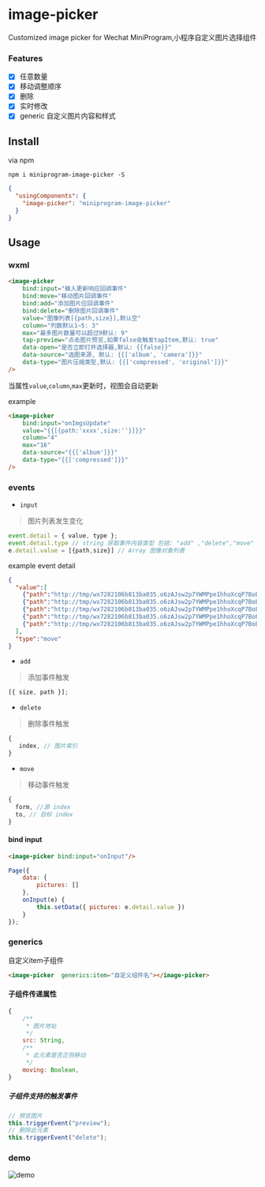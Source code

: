 # image-picker
Customized image picker for Wechat MiniProgram,小程序自定义图片选择组件

### Features
* [x] 任意数量
* [x] 移动调整顺序
* [x] 删除
* [x] 实时修改
* [x] generic 自定义图片内容和样式

## Install
via npm
```
npm i miniprogram-image-picker -S
```

```json
{
  "usingComponents": {
    "image-picker": "miniprogram-image-picker"
  }
}
```
## Usage

### wxml
```html
<image-picker
    bind:input="输入更新响应回调事件"
    bind:move="移动图片回调事件"
    bind:add="添加图片应回调事件"
    bind:delete="删除图片回调事件"
    value="图像列表[{path,size}],默认空"
    column="列数默认1~5: 3"
    max="最多图片数量可以超过9默认: 9"
    tap-preview="点击图片预览,如果false会触发tapItem,默认: true"
    data-open="是否立即打开选择器,默认: {{false}}"
    data-source="选图来源, 默认: {{['album', 'camera']}}"
    data-type="图片压缩类型,默认: {{['compressed', 'original']}}"
/>
```

当属性`value`,`column`,`max`更新时，视图会自动更新

example
```html
<image-picker
    bind:input="onImgsUpdate"
    value="{{[{path:'xxxx',size:''}]}}"
    column="4"
    max="16"
    data-source="{{['album']}}"
    data-type="{{['compressed']}}"
/>
```
### events

* `input`
> 图片列表发生变化

```js
event.detail = { value, type };
event.detail.type // string 获取事件内容类型 包括: "add" ,"delete","move"
e.detail.value = [{path,size}] // Array 图像对象列表
```


example event detail

```json
{
  "value":[
    {"path":"http://tmp/wx7282106b813ba035.o6zAJsw2p7YWMPpe1hhoXcqP7BoE.9SHfItdYeoVz7205b342cc5ec2480d7fea923836a227.jpg","size":18153},
    {"path":"http://tmp/wx7282106b813ba035.o6zAJsw2p7YWMPpe1hhoXcqP7BoE.ZaqbvhV5XSs0beb97b7db6208cbd8c1f3001dd83ef5c.jpg","size":15233},
    {"path":"http://tmp/wx7282106b813ba035.o6zAJsw2p7YWMPpe1hhoXcqP7BoE.wNsZ7ruZD0sT0668a02aeb46768d750fff59bf6737b8.jpg","size":11792},
    {"path":"http://tmp/wx7282106b813ba035.o6zAJsw2p7YWMPpe1hhoXcqP7BoE.vGY6456CvSGvcf8149c4beb7f4deeb3680ae2f219b51.jpg","size":19320},
    {"path":"http://tmp/wx7282106b813ba035.o6zAJsw2p7YWMPpe1hhoXcqP7BoE.BImgk5zyXJDv630a1e89c698fee6cef3948394866249.jpg","size":19560}
  ],
  "type":"move"
}
```

* `add`
> 添加事件触发
```js
[{ size, path }];
```

* `delete`
> 删除事件触发
```js
{
   index, // 图片索引 
}
```

* `move`
> 移动事件触发
```js
{
  form, //源 index
  to, // 目标 index
} 
```



#### bind input

```html
<image-picker bind:input="onInput"/>
```
```js
Page({
    data: {
        pictures: []
    },
    onInput(e) {
        this.setData({ pictures: e.detail.value })
    }
});
```


### generics

 自定义item子组件
 ```html
 <image-picker  generics:item="自定义组件名"></image-picker>
 ```

#### 子组件传递属性

```js
{
    /**
     * 图片地址
     */
    src: String,
    /**
     * 此元素是否正则移动
     */
    moving: Boolean,
}
```
##### 子组件支持的触发事件

```js
// 预览图片
this.triggerEvent("preview");
// 删除此元素
this.triggerEvent("delete");
```

### demo
![demo](https://user-images.githubusercontent.com/6290356/58382382-08f0dd80-7ffc-11e9-8e96-1a05a3dab49a.png)